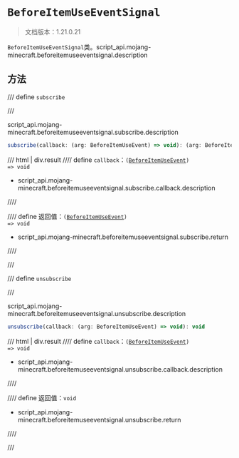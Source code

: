 # `BeforeItemUseEventSignal`

> 文档版本：1.21.0.21

`BeforeItemUseEventSignal`类。script_api.mojang-minecraft.beforeitemuseeventsignal.description

## 方法

/// define
`subscribe`


///

script_api.mojang-minecraft.beforeitemuseeventsignal.subscribe.description

```js
subscribe(callback: (arg: BeforeItemUseEvent) => void): (arg: BeforeItemUseEvent) => void
```

/// html | div.result
//// define
`callback`：<code>(<a href="../beforeitemuseevent/">BeforeItemUseEvent</a>) =&gt; void</code>

- script_api.mojang-minecraft.beforeitemuseeventsignal.subscribe.callback.description


////

//// define
返回值：<code>(<a href="../beforeitemuseevent/">BeforeItemUseEvent</a>) =&gt; void</code>

- script_api.mojang-minecraft.beforeitemuseeventsignal.subscribe.return


////

///


/// define
`unsubscribe`


///

script_api.mojang-minecraft.beforeitemuseeventsignal.unsubscribe.description

```js
unsubscribe(callback: (arg: BeforeItemUseEvent) => void): void
```

/// html | div.result
//// define
`callback`：<code>(<a href="../beforeitemuseevent/">BeforeItemUseEvent</a>) =&gt; void</code>

- script_api.mojang-minecraft.beforeitemuseeventsignal.unsubscribe.callback.description


////

//// define
返回值：`void`

- script_api.mojang-minecraft.beforeitemuseeventsignal.unsubscribe.return


////

///

